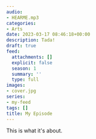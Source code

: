 ```yaml
---
audio:
- HEARME.mp3
categories:
- Arts
date: 2023-03-17 08:46:18+00:00
description: Tada!
draft: true
feed:
  attachments: []
  explicit: false
  season: 1
  summary: ''
  type: full
images:
- cover.jpg
series:
- my-feed
tags: []
title: My Episode
---
```


This is what it's about.